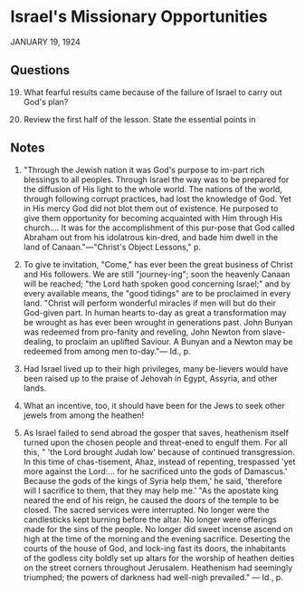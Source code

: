 # Israel's Missionary Opportunities
JANUARY 19, 1924

## Questions

19. What fearful results came because of the failure of Israel to carry out God's plan? 

6. Review the first half of the lesson. State the essential points in

## Notes

1. "Through the Jewish nation it was God's purpose to im-part rich blessings to all peoples. Through Israel the way was to be prepared for the diffusion of His light to the whole world. The nations of the world, through following corrupt practices, had lost the knowledge of God. Yet in His mercy God did not blot them out of existence. He purposed to give them opportunity for becoming acquainted with Him through His church.... It was for the accomplishment of this pur-pose that God called Abraham out from his idolatrous kin-dred, and bade him dwell in the land of Canaan."—"Christ's Object Lessons," p.

2. To give te invitation, "Come," has ever been the great business of Christ and His followers. We are still "journey-ing"; soon the heavenly Canaan will be reached; "the Lord hath spoken good concerning Israel;" and by every available means, the "good tidings" are to be proclaimed in every land. "Christ will perform wonderful miracles if men will but do their God-given part. In human hearts to-day as great a transformation may be wrought as has ever been wrought in generations past. John Bunyan was redeemed from pro-fanity and reveling, John Newton from slave-dealing, to proclaim an uplifted Saviour. A Bunyan and a Newton may be redeemed from among men to-day."— Id., p.

4. Had Israel lived up to their high privileges, many be-lievers would have been raised up to the praise of Jehovah in Egypt, Assyria, and other lands.

35. What an incentive, too, it should have been for the Jews to seek other jewels from among the heathen!

7. As Israel failed to send abroad the gosper that saves, heathenism itself turned upon the chosen people and threat-ened to engulf them. For all this, " 'the Lord brought Judah low' because of continued transgression. In this time of chas-tisement, Ahaz, instead of repenting, trespassed 'yet more against the Lord:... for he sacrificed unto the gods of Damascus.' Because the gods of the kings of Syria help them,' he said, 'therefore will I sacrifice to them, that they may help me.' "As the apostate king neared the end of his reign, he caused the doors of the temple to be closed. The sacred services were interrupted. No longer were the candlesticks kept burning before the altar. No longer were offerings made for the sins of the people. No longer did sweet incense ascend on high at the time of the morning and the evening sacrifice. Deserting the courts of the house of God, and lock-ing fast its doors, the inhabitants of the godless city boldly set up altars for the worship of heathen deities on the street corners throughout Jerusalem. Heathenism had seemingly triumphed; the powers of darkness had well-nigh prevailed." — Id., p.
